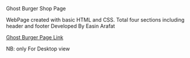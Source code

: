 Ghost Burger Shop Page

WebPage created with basic HTML and CSS. Total four sections including header and footer
Developed By Easin Arafat

[Ghost Burger Page Link](https://mrx-arafat.github.io/Ghost-Burger/)

NB: only For Desktop view

